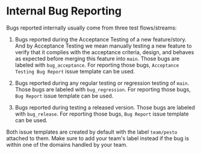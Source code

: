 # Internal Bug Reporting

Bugs reported internally usually come from three test flows/streams:

 1) Bugs reported during the Acceptance Testing of a new feature/story. And by Acceptance Testing we mean manually testing a new feature to verify that it complies with the acceptance criteria, design, and behaves as expected before merging this feature into `main`. Those bugs are labeled with `bug_acceptance`. For reporting those bugs, `Acceptance Testing Bug Report` issue template can be used.

 2) Bugs reported during any regular testing or regression testing of `main`. Those bugs are labeled with `bug_regression`. For reporting those bugs, `Bug Report` issue template can be used.

 3)  Bugs reported during testing a released version. Those bugs are labeled with `bug_release`. For reporting those bugs, `Bug Report` issue template can be used.


 Both issue templates are created by default with the label `team/pesto` attached to them. Make sure to add your team's label instead if the bug is within one of the domains handled by your team.

